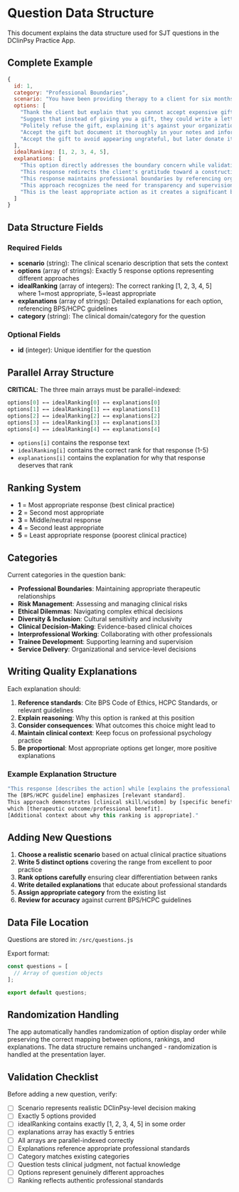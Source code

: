 # Question Data Structure

This document explains the data structure used for SJT questions in the DClinPsy Practice App.

## Complete Example

```javascript
{
  id: 1,
  category: "Professional Boundaries",
  scenario: "You have been providing therapy to a client for six months, and they have made significant progress. In your final session, they present you with a gift-wrapped package containing an expensive watch that you know costs at least £300. They mention that they wanted to thank you for \"changing their life.\"",
  options: [
    "Thank the client but explain that you cannot accept expensive gifts due to professional boundaries, and suggest alternative ways they might express their gratitude.",
    "Suggest that instead of giving you a gift, they could write a letter of feedback about the service that could help improve care for others.",
    "Politely refuse the gift, explaining it's against your organization's policy to accept gifts valued over a certain amount.",
    "Accept the gift but document it thoroughly in your notes and inform your supervisor.",
    "Accept the gift to avoid appearing ungrateful, but later donate it to charity."
  ],
  idealRanking: [1, 2, 3, 4, 5],
  explanations: [
    "This option directly addresses the boundary concern while validating the client's gratitude. The BPS Code of Ethics emphasizes maintaining appropriate professional boundaries...",
    "This response redirects the client's gratitude toward a constructive alternative that benefits the wider service...",
    "This response maintains professional boundaries by referencing organizational policy as the rationale...",
    "This approach recognizes the need for transparency and supervision but fails to address the boundary issue directly...",
    "This is the least appropriate action as it creates a significant boundary violation without transparency..."
  ]
}
```

## Data Structure Fields

### Required Fields

- **scenario** (string): The clinical scenario description that sets the context
- **options** (array of strings): Exactly 5 response options representing different approaches
- **idealRanking** (array of integers): The correct ranking [1, 2, 3, 4, 5] where 1=most appropriate, 5=least appropriate
- **explanations** (array of strings): Detailed explanations for each option, referencing BPS/HCPC guidelines
- **category** (string): The clinical domain/category for the question

### Optional Fields

- **id** (integer): Unique identifier for the question

## Parallel Array Structure

**CRITICAL**: The three main arrays must be parallel-indexed:

```javascript
options[0] ←→ idealRanking[0] ←→ explanations[0]
options[1] ←→ idealRanking[1] ←→ explanations[1]
options[2] ←→ idealRanking[2] ←→ explanations[2]
options[3] ←→ idealRanking[3] ←→ explanations[3]
options[4] ←→ idealRanking[4] ←→ explanations[4]
```

- `options[i]` contains the response text
- `idealRanking[i]` contains the correct rank for that response (1-5)
- `explanations[i]` contains the explanation for why that response deserves that rank

## Ranking System

- **1** = Most appropriate response (best clinical practice)
- **2** = Second most appropriate 
- **3** = Middle/neutral response
- **4** = Second least appropriate
- **5** = Least appropriate response (poorest clinical practice)

## Categories

Current categories in the question bank:

- **Professional Boundaries**: Maintaining appropriate therapeutic relationships
- **Risk Management**: Assessing and managing clinical risks
- **Ethical Dilemmas**: Navigating complex ethical decisions
- **Diversity & Inclusion**: Cultural sensitivity and inclusivity
- **Clinical Decision-Making**: Evidence-based clinical choices
- **Interprofessional Working**: Collaborating with other professionals
- **Trainee Development**: Supporting learning and supervision
- **Service Delivery**: Organizational and service-level decisions

## Writing Quality Explanations

Each explanation should:

1. **Reference standards**: Cite BPS Code of Ethics, HCPC Standards, or relevant guidelines
2. **Explain reasoning**: Why this option is ranked at this position
3. **Consider consequences**: What outcomes this choice might lead to
4. **Maintain clinical context**: Keep focus on professional psychology practice
5. **Be proportional**: Most appropriate options get longer, more positive explanations

### Example Explanation Structure

```javascript
"This response [describes the action] while [explains the professional principle]. 
The [BPS/HCPC guideline] emphasizes [relevant standard]. 
This approach demonstrates [clinical skill/wisdom] by [specific benefit], 
which [therapeutic outcome/professional benefit]. 
[Additional context about why this ranking is appropriate]."
```

## Adding New Questions

1. **Choose a realistic scenario** based on actual clinical practice situations
2. **Write 5 distinct options** covering the range from excellent to poor practice
3. **Rank options carefully** ensuring clear differentiation between ranks
4. **Write detailed explanations** that educate about professional standards
5. **Assign appropriate category** from the existing list
6. **Review for accuracy** against current BPS/HCPC guidelines

## Data File Location

Questions are stored in: `/src/questions.js`

Export format:
```javascript
const questions = [
  // Array of question objects
];

export default questions;
```

## Randomization Handling

The app automatically handles randomization of option display order while preserving the correct mapping between options, rankings, and explanations. The data structure remains unchanged - randomization is handled at the presentation layer.

## Validation Checklist

Before adding a new question, verify:

- [ ] Scenario represents realistic DClinPsy-level decision making
- [ ] Exactly 5 options provided
- [ ] idealRanking contains exactly [1, 2, 3, 4, 5] in some order
- [ ] explanations array has exactly 5 entries
- [ ] All arrays are parallel-indexed correctly
- [ ] Explanations reference appropriate professional standards
- [ ] Category matches existing categories
- [ ] Question tests clinical judgment, not factual knowledge
- [ ] Options represent genuinely different approaches
- [ ] Ranking reflects authentic professional standards